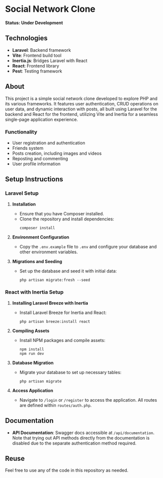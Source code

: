 # Social Network Clone

**Status: Under Development**

## Technologies
- **Laravel**: Backend framework
- **Vite**: Frontend build tool
- **Inertia.js**: Bridges Laravel with React
- **React**: Frontend library
- **Pest**: Testing framework

## About
This project is a simple social network clone developed to explore PHP and its various frameworks. It features user authentication, CRUD operations on user data, and dynamic interaction with posts, all built using Laravel for the backend and React for the frontend, utilizing Vite and Inertia for a seamless single-page application experience.

### Functionality
- User registration and authentication
- Friends system
- Posts creation, including images and videos
- Reposting and commenting
- User profile information

## Setup Instructions

### Laravel Setup
1. **Installation**
   - Ensure that you have Composer installed.
   - Clone the repository and install dependencies:
     ```
     composer install
     ```

2. **Environment Configuration**
   - Copy the `.env.example` file to `.env` and configure your database and other environment variables.

3. **Migrations and Seeding**
   - Set up the database and seed it with initial data:
     ```
     php artisan migrate:fresh --seed
     ```

### React with Inertia Setup
1. **Installing Laravel Breeze with Inertia**
   - Install Laravel Breeze for Inertia and React:
     ```
     php artisan breeze:install react
     ```

2. **Compiling Assets**
   - Install NPM packages and compile assets:
     ```
     npm install
     npm run dev
     ```

3. **Database Migration**
   - Migrate your database to set up necessary tables:
     ```
     php artisan migrate
     ```

4. **Access Application**
   - Navigate to `/login` or `/register` to access the application. All routes are defined within `routes/auth.php`.

## Documentation
- **API Documentation**: Swagger docs accessible at `/api/documentation`. Note that trying out API methods directly from the documentation is disabled due to the separate authentication method required.

## Reuse
Feel free to use any of the code in this repository as needed.
